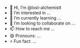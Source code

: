 - 👋 Hi, I’m @lost-alchemistt
- 👀 I’m interested in ...
- 🌱 I’m currently learning ...
- 💞️ I’m looking to collaborate on ...
- 📫 How to reach me ...
- 😄 Pronouns: ...
- ⚡ Fun fact: ...

<!---
lost-alchemistt/lost-alchemistt is a ✨ special ✨ repository because its `README.md` (this file) appears on your GitHub profile.
You can click the Preview link to take a look at your changes.
--->
